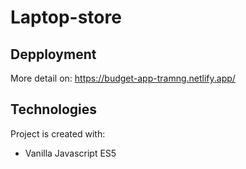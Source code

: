 # Laptop-store
## Depployment
More detail on:
https://budget-app-tramng.netlify.app/
## Technologies
Project is created with:

* Vanilla Javascript ES5
